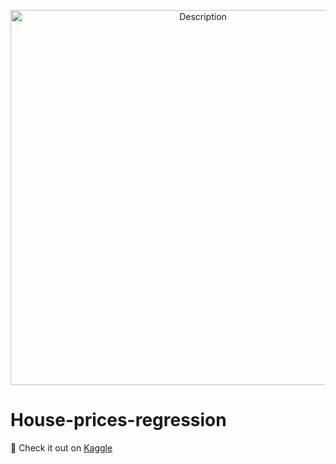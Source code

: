 <p align="center">
  <img src="https://i.pinimg.com/originals/b1/cf/53/b1cf530756b23930aab499c1a11b443c.gif" alt="Description" width="600" />
</p>  

# House-prices-regression

🔗 Check it out on [Kaggle](https://www.kaggle.com/code/maximravichev/house-prices-advanced-regression-notebook)
